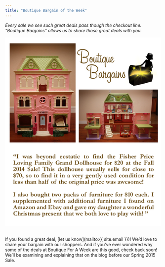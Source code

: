 ```yaml
---
title: "Boutique Bargain of the Week"
---
```


_Every sale we see such great deals pass though the checkout line. "Boutique Bargains" allows us to share those great deals with you._

![](/img/blog/doll_house.png) 

If you found a great deal, [let us know](mailto:{{ site.email }})! We’d love to share your bargain with our shoppers. And if you’ve ever wondered why some of the deals at Boutique For A Week are this good, check back soon! We’ll be examining and explaining that on the blog before our Spring 2015 Sale.
